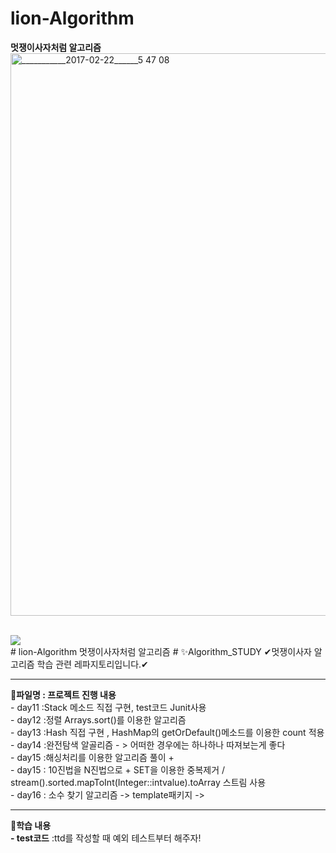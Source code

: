 # lion-Algorithm
**멋쟁이사자처럼 알고리즘**
<img width="900" alt="___________2017-02-22______5 47 08" src="https://user-images.githubusercontent.com/104709432/198947114-5f7b3711-53b9-415c-9f38-f95072dc1cd4.png">

<br>
<img src="https://img.shields.io/badge/Java-E34F26?style=flat&logo=Java&logoColor=white"/></a>

<br>
# lion-Algorithm
멋쟁이사자처럼 알고리즘
# ✨Algorithm_STUDY
✔멋쟁이사자 알고리즘 학습 관련 레파지토리입니다.✔
<hr>
<b>📝파일명 : 프로젝트 진행 내용</b><br>
- day11 :Stack 메소드 직접 구현, test코드 Junit사용 <br>
- day12 :정렬 Arrays.sort()를 이용한 알고리즘 <br>
- day13 :Hash 직접 구현 , HashMap의 getOrDefault()메소드를 이용한 count 적용<br>
- day14 :완전탐색 알골리즘 - > 어떠한 경우에는 하나하나 따져보는게 좋다<br>
- day15 :해싱처리를 이용한 알고리즘 풀이 + <br>
- day15 : 10진법을 N진법으로 + SET을 이용한 중복제거 / stream().sorted.mapToInt(Integer::intvalue).toArray 스트림 사용 <br>
- day16 : 소수 찾기 알고리즘 -> template패키지 -> 
<hr>
<b>🎈학습 내용</b><br>
<b>- test코드</b> :ttd를 작성할 때 예외 테스트부터 해주자!<br>


